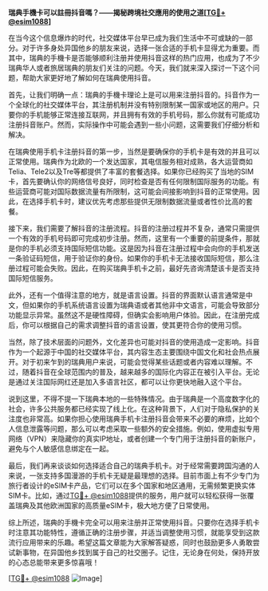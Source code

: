 **瑞典手機卡可以註冊抖音嗎？——揭秘跨境社交應用的使用之道[[TG💪+ @esim1088](https://t.me/s/esim1088)]**

在当今这个信息爆炸的时代，社交媒体平台早已成为我们生活中不可或缺的一部分。对于许多身处异国他乡的朋友来说，选择一张合适的手机卡显得尤为重要。而其中，瑞典的手機卡是否能够顺利注册并使用抖音这样的热门应用，也成为了不少瑞典华人或者旅居瑞典的朋友们关注的问题。今天，我们就来深入探讨一下这个问题，帮助大家更好地了解如何在瑞典使用抖音。

首先，让我们明确一点：瑞典的手機卡理论上是可以用来注册抖音的。抖音作为一个全球化的社交媒体平台，其注册机制并没有特别限制某一国家或地区的用户。只要你的手机能够正常连接互联网，并且拥有有效的手机号码，那么你就有可能成功注册抖音账户。然而，实际操作中可能会遇到一些小问题，这需要我们仔细分析和解决。

在瑞典使用手机卡注册抖音的第一步，当然是要确保你的手机卡是有效的并且可以正常使用。瑞典作为北欧的一个发达国家，其电信服务相对成熟，各大运营商如Telia、Tele2以及Tre等都提供了丰富的套餐选择。如果你已经购买了当地的SIM卡，首先要确认你的网络信号良好，同时检查是否有任何限制国际服务的功能。有些运营商可能对国际数据流量有所限制，这可能会间接影响到抖音的正常使用。因此，在选择手机卡时，建议优先考虑那些提供无限制数据流量或者性价比高的套餐。

接下来，我们需要了解抖音的注册流程。抖音的注册过程并不复杂，通常只需提供一个有效的手机号码即可完成初步注册。然而，这里有一个重要的前提条件，那就是你的手机必须支持国际短信功能。这是因为抖音在注册过程中会向你的手机发送一条验证码短信，用于验证你的身份。如果你的手机卡无法接收国际短信，那么注册过程可能会失败。因此，在购买瑞典手机卡之前，最好先咨询清楚该卡是否支持国际短信服务。

此外，还有一个值得注意的地方，就是语言设置。抖音的界面默认语言通常是中文，但如果你的手机系统语言设置为瑞典语或者其他非中文语言，可能会导致部分功能显示异常。虽然这不是硬性障碍，但确实会影响用户体验。因此，在注册完成后，你可以根据自己的需求调整抖音的语言设置，使其更符合你的使用习惯。

当然，除了技术层面的问题外，文化差异也可能对抖音的使用造成一定影响。抖音作为一个起源于中国的社交媒体平台，其内容生态主要围绕中国文化和社会热点展开。对于初来乍到的瑞典用户来说，可能会觉得某些话题或者内容难以理解。不过，随着抖音在全球范围内的普及，越来越多的国际化内容正在被引入平台。无论是通过关注国际网红还是加入多语言社区，都可以让你更快地融入这个平台。

说到这里，不得不提一下瑞典本地的一些特殊情况。由于瑞典是一个高度数字化的社会，许多公共服务都已经实现了线上化。在这种背景下，人们对于隐私保护的关注度也非常高。如果你担心使用瑞典手机卡注册抖音会带来不必要的麻烦，比如个人信息泄露等问题，那么可以考虑采取一些额外的安全措施。例如，使用虚拟专用网络（VPN）来隐藏你的真实IP地址，或者创建一个专门用于注册抖音的新账户，避免与个人敏感信息绑定在一起。

最后，我们再来谈谈如何选择适合自己的瑞典手机卡。对于经常需要跨国沟通的人来说，一张支持多国漫游的手机卡无疑是最理想的选择。目前市面上有不少专门为旅行者设计的eSIM卡产品，它们可以在多个国家和地区通用，无需频繁更换实体SIM卡。比如，通过[TG💪+ @esim1088](https://t.me/s/esim1088)提供的服务，用户就可以轻松获得一张覆盖瑞典及其他欧洲国家的高质量eSIM卡，极大地方便了日常使用。

综上所述，瑞典的手機卡完全可以用来注册并正常使用抖音。只要你在选择手机卡时注意其功能特性，遵循正确的注册步骤，并适当调整使用习惯，就能享受到这款流行应用带来的乐趣。希望这篇文章能为大家解答疑惑，同时也鼓励更多人勇敢尝试新事物，在异国他乡找到属于自己的社交圈子。记住，无论身在何处，保持开放的心态总能带来更多惊喜哦！

[[TG💪+ @esim1088](https://t.me/s/esim1088) ![Image](https://i.postimg.cc/4NQfJmqS/Snipaste-2025-05-13-00-14-12.png)]